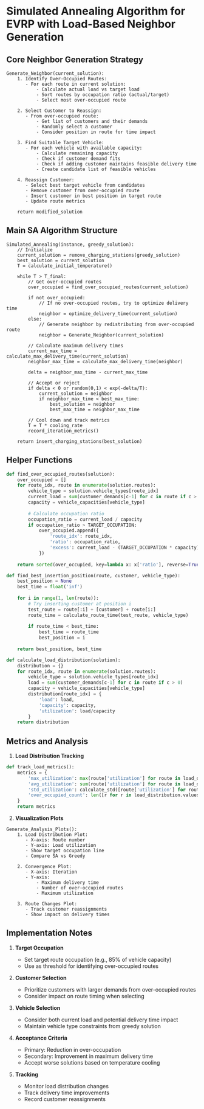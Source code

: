 # Simulated Annealing Algorithm for EVRP with Load-Based Neighbor Generation

## Core Neighbor Generation Strategy
```
Generate_Neighbor(current_solution):
    1. Identify Over-Occupied Routes:
       - For each route in current solution:
           - Calculate actual load vs target load
           - Sort routes by occupation ratio (actual/target)
           - Select most over-occupied route
    
    2. Select Customer to Reassign:
       - From over-occupied route:
           - Get list of customers and their demands
           - Randomly select a customer
           - Consider position in route for time impact
    
    3. Find Suitable Target Vehicle:
       - For each vehicle with available capacity:
           - Calculate remaining capacity
           - Check if customer demand fits
           - Check if adding customer maintains feasible delivery time
           - Create candidate list of feasible vehicles
    
    4. Reassign Customer:
       - Select best target vehicle from candidates
       - Remove customer from over-occupied route
       - Insert customer in best position in target route
       - Update route metrics
    
    return modified_solution
```

## Main SA Algorithm Structure
```
Simulated_Annealing(instance, greedy_solution):
    // Initialize
    current_solution = remove_charging_stations(greedy_solution)
    best_solution = current_solution
    T = calculate_initial_temperature()
    
    while T > T_final:
        // Get over-occupied routes
        over_occupied = find_over_occupied_routes(current_solution)
        
        if not over_occupied:
            // If no over-occupied routes, try to optimize delivery time
            neighbor = optimize_delivery_time(current_solution)
        else:
            // Generate neighbor by redistributing from over-occupied route
            neighbor = Generate_Neighbor(current_solution)
        
        // Calculate maximum delivery times
        current_max_time = calculate_max_delivery_time(current_solution)
        neighbor_max_time = calculate_max_delivery_time(neighbor)
        
        delta = neighbor_max_time - current_max_time
        
        // Accept or reject
        if delta < 0 or random(0,1) < exp(-delta/T):
            current_solution = neighbor
            if neighbor_max_time < best_max_time:
                best_solution = neighbor
                best_max_time = neighbor_max_time
        
        // Cool down and track metrics
        T = T * cooling_rate
        record_iteration_metrics()
    
    return insert_charging_stations(best_solution)
```

## Helper Functions

```python
def find_over_occupied_routes(solution):
    over_occupied = []
    for route_idx, route in enumerate(solution.routes):
        vehicle_type = solution.vehicle_types[route_idx]
        current_load = sum(customer_demands[c-1] for c in route if c > 0)
        capacity = vehicle_capacities[vehicle_type]
        
        # Calculate occupation ratio
        occupation_ratio = current_load / capacity
        if occupation_ratio > TARGET_OCCUPATION:
            over_occupied.append({
                'route_idx': route_idx,
                'ratio': occupation_ratio,
                'excess': current_load - (TARGET_OCCUPATION * capacity)
            })
    
    return sorted(over_occupied, key=lambda x: x['ratio'], reverse=True)

def find_best_insertion_position(route, customer, vehicle_type):
    best_position = None
    best_time = float('inf')
    
    for i in range(1, len(route)):
        # Try inserting customer at position i
        test_route = route[:i] + [customer] + route[i:]
        route_time = calculate_route_time(test_route, vehicle_type)
        
        if route_time < best_time:
            best_time = route_time
            best_position = i
    
    return best_position, best_time

def calculate_load_distribution(solution):
    distribution = {}
    for route_idx, route in enumerate(solution.routes):
        vehicle_type = solution.vehicle_types[route_idx]
        load = sum(customer_demands[c-1] for c in route if c > 0)
        capacity = vehicle_capacities[vehicle_type]
        distribution[route_idx] = {
            'load': load,
            'capacity': capacity,
            'utilization': load/capacity
        }
    return distribution
```

## Metrics and Analysis

1. **Load Distribution Tracking**
```python
def track_load_metrics():
    metrics = {
        'max_utilization': max(route['utilization'] for route in load_distribution.values()),
        'avg_utilization': sum(route['utilization'] for route in load_distribution.values()) / len(load_distribution),
        'std_utilization': calculate_std([route['utilization'] for route in load_distribution.values()]),
        'over_occupied_count': len([r for r in load_distribution.values() if r['utilization'] > TARGET_OCCUPATION])
    }
    return metrics
```

2. **Visualization Plots**
```
Generate_Analysis_Plots():
    1. Load Distribution Plot:
       - X-axis: Route number
       - Y-axis: Load utilization
       - Show target occupation line
       - Compare SA vs Greedy
    
    2. Convergence Plot:
       - X-axis: Iteration
       - Y-axis: 
           - Maximum delivery time
           - Number of over-occupied routes
           - Maximum utilization
    
    3. Route Changes Plot:
       - Track customer reassignments
       - Show impact on delivery times
```

## Implementation Notes

1. **Target Occupation**
   - Set target route occupation (e.g., 85% of vehicle capacity)
   - Use as threshold for identifying over-occupied routes

2. **Customer Selection**
   - Prioritize customers with larger demands from over-occupied routes
   - Consider impact on route timing when selecting

3. **Vehicle Selection**
   - Consider both current load and potential delivery time impact
   - Maintain vehicle type constraints from greedy solution

4. **Acceptance Criteria**
   - Primary: Reduction in over-occupation
   - Secondary: Improvement in maximum delivery time
   - Accept worse solutions based on temperature cooling

5. **Tracking**
   - Monitor load distribution changes
   - Track delivery time improvements
   - Record customer reassignments